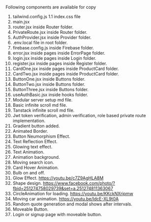 Following components are available for copy

1. tailwind.config.js
1.1 index.css file
2. main.jsx
3. router.jsx inside Router folder.
4. PrivateRoute.jsx inside Router folder.
5. AuthProvider.jsx inside Provider folder.
6. .env.local file in root folder.
7. firebase.config.js inside Firebase folder.
8. error.jsx inside pages inside ErrorPage folder.
9. login.jsx inside pages inside Login folder.
10. register.jsx inside pages inside Register folder.
11. CardOne.jsx inside pages inside ProductCard folder.
12. CardTwo.jsx inside pages inside ProductCard folder.
13. ButtonOne.jsx inside Buttons folder.
14. ButtonTwo.jsx inside Buttons folder.
15. ButtonThree.jsx inside Buttons folder.
16. useAuthBasic.jsx inside hooks folder.
17. Modular server setup md file.
18. Basic infinite scroll md file.
19. Tanstack infinite scroll md file. 
20. Jwt token verification, admin verification, role based private route implementation.
21. Gradient button added.
22. Animated Border.
23. Button Neumorphism Effect.
24. Text Reflection Effect.
25. Glowing text effect.
26. Text Animation.
27. Animation background.
28. Moving search icon.
29. Card Hover Animation.
30. Bulb on and off.
31. Glow Effect. https://youtu.be/c7Z9AgHLA8M
32. Shape design. https://www.facebook.com/photo/?fbid=251274758029739&set=a.251274811363067
33. CircleAnimation for loading. https://youtu.be/KKckNXripmw
34. Moving car animation. https://youtu.be/IdcE-XL9t0A
35. Random quote generation and modal shows after intervals. 
36. Moveable Button.
37. Login or signup page with moveable button.
